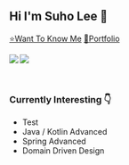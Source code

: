 ## Hi I'm Suho Lee 👋

[⭐Want To Know Me](https://resume.suho.info/)
[🌠Portfolio](https://portfolio.suho.info/)

<p><img align="left" src=https://github-readme-stats.vercel.app/api?username=angelSuho&show_icons=true&theme=merko)/></p>
<p><img align="center" src=https://github-readme-stats.vercel.app/api/top-langs/?username=angelSuho&layout=compact&theme=merko)/></p>
<br/>

### Currently Interesting 👇

- Test
- Java / Kotlin Advanced
- Spring Advanced
- Domain Driven Design

<br/>
